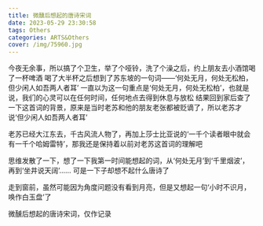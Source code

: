 ```yaml
---
title: 微醺后想起的唐诗宋词
date: 2023-05-29 23:30:58
tags: Others
categories: ARTS&Others
cover: /img/75960.jpg
---
```


今夜无余事，所以搞了个卫生，举了个哑铃，洗了个澡之后，约上朋友去小酒馆喝了一杯啤酒
喝了大半杯之后想到了苏东坡的一句词——‘何处无月，何处无松柏，但少闲人如吾两人者耳’
一直以为这一句重点是‘何处无月，何处无松柏’，也就是说，我们的心灵可以在任何时间，任何地点去得到休息与放松
结果回到家后查了一下这首词的背景，原来是当时老苏和他的朋友老张都被贬谪了，所以老苏才说‘但少闲人如吾两人者耳’

老苏已经大江东去，千古风流人物了，再加上莎士比亚说的‘一千个读者眼中就会有一千个哈姆雷特’，那我还是保持着以前对老苏这首词的理解吧

思维发散了一下，想了一下我第一时间能想起的词，从‘何处无月’到‘千里烟波’，再到‘坐井说天阔’……
可是一下子却想不起什么唐诗了

走到窗前，虽然可能因为角度问题没有看到月亮，但是又想起一句‘小时不识月，唤作白玉盘’了

微醺后想起的唐诗宋词，仅作记录
